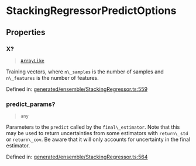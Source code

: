 # StackingRegressorPredictOptions

## Properties

### X?

> [`ArrayLike`](../types/ArrayLike.md)

Training vectors, where `n\_samples` is the number of samples and `n\_features` is the number of features.

Defined in:  [generated/ensemble/StackingRegressor.ts:559](https://github.com/transitive-bullshit/scikit-learn-ts/blob/122b3c0/packages/sklearn/src/generated/ensemble/StackingRegressor.ts#L559)

### predict\_params?

> `any`

Parameters to the `predict` called by the `final\_estimator`. Note that this may be used to return uncertainties from some estimators with `return\_std` or `return\_cov`. Be aware that it will only accounts for uncertainty in the final estimator.

Defined in:  [generated/ensemble/StackingRegressor.ts:564](https://github.com/transitive-bullshit/scikit-learn-ts/blob/122b3c0/packages/sklearn/src/generated/ensemble/StackingRegressor.ts#L564)
